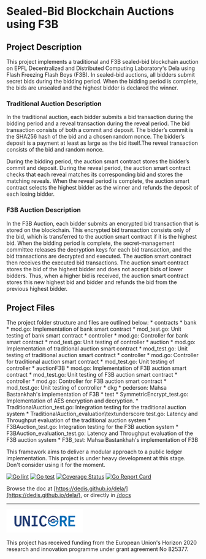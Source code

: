 # Sealed-Bid Blockchain Auctions using F3B

## Project Description

This project implements a traditional and F3B sealed-bid blockchain auction on EPFL Decentralized and Distributed Computing Laboratory's Dela using Flash Freezing Flash Boys (F3B).  In sealed-bid auctions, all bidders submit secret bids during the bidding period. When the bidding period is complete, the bids are unsealed and the highest bidder is declared the winner.

### Traditional Auction Description
In the traditional auction, each bidder submits a bid transaction during the bidding period and a reveal transaction during the reveal period. The bid transaction consists of both a commit and deposit. The bidder’s commit is the SHA256 hash of the bid and a chosen random nonce. The bidder’s deposit is a payment at least as large as the bid itself.The reveal transaction consists of the bid and random nonce. 

During the bidding period, the auction smart contract stores the bidder’s commit and deposit. During the reveal period, the auction smart contract checks that each reveal matches its corresponding bid and stores the matching reveals. When the reveal period is complete, the auction smart contract selects the highest bidder as the winner and refunds the deposit of each losing bidder. 

### F3B Auction Description
In the F3B Auction, each bidder submits an encrypted bid transaction that is stored on the blockchain. This encrypted bid transaction consists only of the bid, which is transferred to the auction smart contract if it is the highest bid. When the bidding period is complete, the secret-management committee releases the decryption keys for each bid transaction, and the bid transactions are decrypted and executed. The auction smart contract then receives the executed bid transactions. The auction smart contract stores the bid of the highest bidder and does not accept bids of lower bidders. Thus, when a higher bid is received, the auction smart contract stores this new highest bid and bidder and refunds the bid from the previous highest bidder.

## Project Files

The project folder structure and files are outlined below:
    * contracts
        * bank
            * mod.go: Implementation of bank smart contract
            * mod_test.go: Unit testing of bank smart contract
            * controller
                * mod.go: Controller for bank smart contract
                * mod_test.go: Unit testing of controller
        * auction
            * mod.go: Implementation of traditional auction smart contract
            * mod_test.go: Unit testing of traditional auction smart contract
            * controller
                * mod.go: Controller for traditional auction smart contract
                * mod_test.go: Unit testing of controller
        * auctionF3B
            * mod.go: Implementation of F3B auction smart contract
            * mod_test.go: Unit testing of F3B auction smart contract
            * controller
                * mod.go: Controller for F3B auction smart contract
                * mod_test.go: Unit testing of controller
    * dkg
        * pederson: Mahsa Bastankhah's implementation of F3B
    * test
        * SymmetricEncrypt_test.go: Implementation of AES encryption and decryption.
        * TraditionalAuction_test.go: Integration testing for the traditional auction system
        * TraditionalAuction_evaluation\textunderscore test.go: Latency and Throughput evaluation of the traditional auction system
        * F3BAuction_test.go: Integration testing for the F3B auction system
        * F3BAuction_evaluation_test.go: Latency and Throughput evaluation of the F3B auction system
        * F3B_test: Mahsa Bastankhah's implementation of F3B

This framework aims to deliver a modular approach to a public ledger implementation. This project is under heavy development at this stage. Don't consider using it for the moment.

[![Go lint](https://github.com/dedis/dela/workflows/Go%20lint/badge.svg)](https://github.com/dedis/dela/actions?query=workflow%3A%22Go+lint%22)
[![Go test](https://github.com/dedis/dela/workflows/Go%20test/badge.svg)](https://github.com/dedis/dela/actions?query=workflow%3A%22Go+test%22)
[![Coverage Status](https://coveralls.io/repos/github/dedis/dela/badge.svg?branch=master)](https://coveralls.io/github/dedis/dela?branch=master)
[![Go Report Card](https://goreportcard.com/badge/github.com/dedis/dela)](https://goreportcard.com/report/github.com/dedis/dela)

Browse the doc at
[https://dedis.github.io/dela/](https://dedis.github.io/dela/), or
directly in [/docs](/docs)

---

<img width="200px" src="docs/unicore_logo.png"/>

This project has received funding from the European Union's Horizon 2020 
research and innovation programme under grant agreement No 825377.

